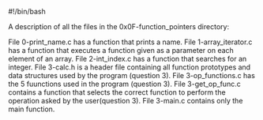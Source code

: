 #!/bin/bash

A description of all the files in the 0x0F-function_pointers directory:

File 0-print_name.c has a function that prints a name.
File 1-array_iterator.c has a function that executes a function given as a parameter on each element of an array.
File 2-int_index.c has a function that searches for an integer.
File 3-calc.h is a header file containing all function prototypes and data structures used by the program (question 3).
File 3-op_functions.c has the 5 fuunctions used in the program (question 3).
File 3-get_op_func.c contains a function that selects the correct function to perform the operation asked by the user(question 3).
File 3-main.c contains only the main function.
